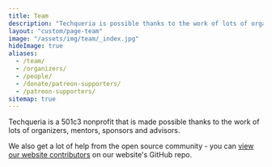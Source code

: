 ```yaml
---
title: Team
description: "Techqueria is possible thanks to the work of lots of organizers, mentors, sponsors and advisors. 🎈"
layout: "custom/page-team"
image: "/assets/img/team/_index.jpg"
hideImage: true
aliases:
  - /team/
  - /organizers/
  - /people/
  - /donate/patreon-supporters/
  - /patreon-supporters/
sitemap: true
---
```


Techqueria is a 501c3 nonprofit that is made possible thanks to the work of lots of organizers, mentors, sponsors and advisors.

We also get a lot of help from the open source community - you can <a href="https://github.com/techqueria/website/graphs/contributors" rel="noopener" target="_blank">view our website contributors</a> on our website's GitHub repo.